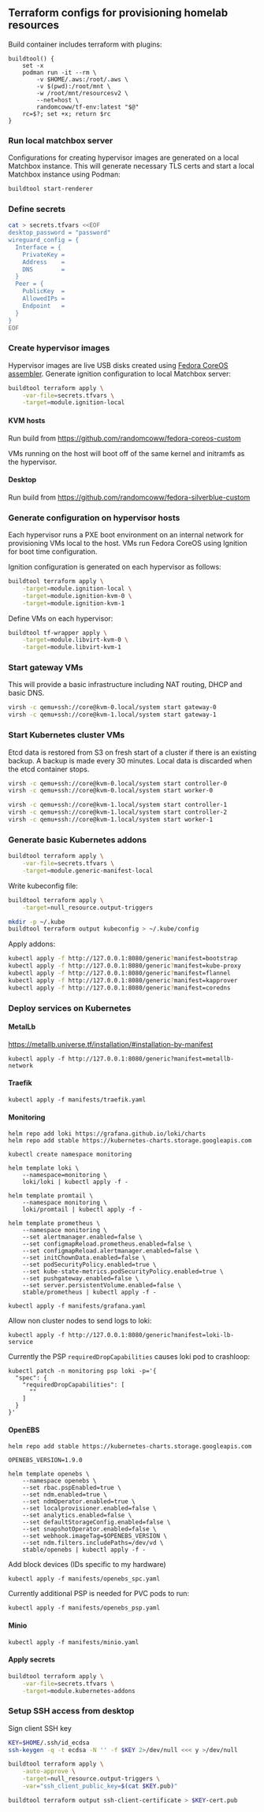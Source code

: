 ## Terraform configs for provisioning homelab resources

Build container includes terraform with plugins:

```
buildtool() {
    set -x
    podman run -it --rm \
        -v $HOME/.aws:/root/.aws \
        -v $(pwd):/root/mnt \
        -w /root/mnt/resourcesv2 \
        --net=host \
        randomcoww/tf-env:latest "$@"
    rc=$?; set +x; return $rc
}
```

### Run local matchbox server

Configurations for creating hypervisor images are generated on a local Matchbox instance. This will generate necessary TLS certs and start a local Matchbox instance using Podman:

```bash
buildtool start-renderer
```

### Define secrets

```bash
cat > secrets.tfvars <<EOF
desktop_password = "password"
wireguard_config = {
  Interface = {
    PrivateKey =
    Address    =
    DNS        =
  }
  Peer = {
    PublicKey  =
    AllowedIPs =
    Endpoint   =
  }
}
EOF
```

### Create hypervisor images

Hypervisor images are live USB disks created using [Fedora CoreOS assembler](https://github.com/coreos/coreos-assembler). Generate ignition configuration to local Matchbox server:

```bash
buildtool terraform apply \
    -var-file=secrets.tfvars \
    -target=module.ignition-local
```

#### KVM hosts

Run build from https://github.com/randomcoww/fedora-coreos-custom

VMs running on the host will boot off of the same kernel and initramfs as the hypervisor.

#### Desktop

Run build from https://github.com/randomcoww/fedora-silverblue-custom

### Generate configuration on hypervisor hosts

Each hypervisor runs a PXE boot environment on an internal network for provisioning VMs local to the host. VMs run Fedora CoreOS using Ignition for boot time configuration.

Ignition configuration is generated on each hypervisor as follows:

```bash
buildtool terraform apply \
    -target=module.ignition-local \
    -target=module.ignition-kvm-0 \
    -target=module.ignition-kvm-1
```

Define VMs on each hypervisor:

```bash
buildtool tf-wrapper apply \
    -target=module.libvirt-kvm-0 \
    -target=module.libvirt-kvm-1
```

### Start gateway VMs

This will provide a basic infrastructure including NAT routing, DHCP and basic DNS.

```bash
virsh -c qemu+ssh://core@kvm-0.local/system start gateway-0
virsh -c qemu+ssh://core@kvm-1.local/system start gateway-1
```

### Start Kubernetes cluster VMs

Etcd data is restored from S3 on fresh start of a cluster if there is an existing backup. A backup is made every 30 minutes. Local data is discarded when the etcd container stops.

```bash
virsh -c qemu+ssh://core@kvm-0.local/system start controller-0
virsh -c qemu+ssh://core@kvm-0.local/system start worker-0

virsh -c qemu+ssh://core@kvm-1.local/system start controller-1
virsh -c qemu+ssh://core@kvm-1.local/system start controller-2
virsh -c qemu+ssh://core@kvm-1.local/system start worker-1
```

### Generate basic Kubernetes addons

```bash
buildtool terraform apply \
    -var-file=secrets.tfvars \
    -target=module.generic-manifest-local
```

Write kubeconfig file:

```bash
buildtool terraform apply \
    -target=null_resource.output-triggers

mkdir -p ~/.kube
buildtool terraform output kubeconfig > ~/.kube/config
```

Apply addons:

```bash
kubectl apply -f http://127.0.0.1:8080/generic?manifest=bootstrap
kubectl apply -f http://127.0.0.1:8080/generic?manifest=kube-proxy
kubectl apply -f http://127.0.0.1:8080/generic?manifest=flannel
kubectl apply -f http://127.0.0.1:8080/generic?manifest=kapprover
kubectl apply -f http://127.0.0.1:8080/generic?manifest=coredns
```

### Deploy services on Kubernetes

#### MetalLb

https://metallb.universe.tf/installation/#installation-by-manifest

```
kubectl apply -f http://127.0.0.1:8080/generic?manifest=metallb-network
```

#### Traefik

```
kubectl apply -f manifests/traefik.yaml
```

#### Monitoring

```
helm repo add loki https://grafana.github.io/loki/charts
helm repo add stable https://kubernetes-charts.storage.googleapis.com

kubectl create namespace monitoring

helm template loki \
    --namespace=monitoring \
    loki/loki | kubectl apply -f -

helm template promtail \
    --namespace monitoring \
    loki/promtail | kubectl apply -f -

helm template prometheus \
    --namespace monitoring \
    --set alertmanager.enabled=false \
    --set configmapReload.prometheus.enabled=false \
    --set configmapReload.alertmanager.enabled=false \
    --set initChownData.enabled=false \
    --set podSecurityPolicy.enabled=true \
    --set kube-state-metrics.podSecurityPolicy.enabled=true \
    --set pushgateway.enabled=false \
    --set server.persistentVolume.enabled=false \
    stable/prometheus | kubectl apply -f -

kubectl apply -f manifests/grafana.yaml
```
Allow non cluster nodes to send logs to loki:

```
kubectl apply -f http://127.0.0.1:8080/generic?manifest=loki-lb-service
```

Currently the PSP `requiredDropCapabilities` causes loki pod to crashloop:
```
kubectl patch -n monitoring psp loki -p='{
  "spec": {
    "requiredDropCapabilities": [
      ""
    ]
  }
}'
```

#### OpenEBS

```
helm repo add stable https://kubernetes-charts.storage.googleapis.com

OPENEBS_VERSION=1.9.0

helm template openebs \
    --namespace openebs \
    --set rbac.pspEnabled=true \
    --set ndm.enabled=true \
    --set ndmOperator.enabled=true \
    --set localprovisioner.enabled=false \
    --set analytics.enabled=false \
    --set defaultStorageConfig.enabled=false \
    --set snapshotOperator.enabled=false \
    --set webhook.imageTag=$OPENEBS_VERSION \
    --set ndm.filters.includePaths=/dev/vd \
    stable/openebs | kubectl apply -f -
```

Add block devices (IDs specific to my hardware)
```
kubectl apply -f manifests/openebs_spc.yaml
```

Currently additional PSP is needed for PVC pods to run:
```
kubectl apply -f manifests/openebs_psp.yaml
```

#### Minio

```
kubectl apply -f manifests/minio.yaml
```

#### Apply secrets

```bash
buildtool terraform apply \
    -var-file=secrets.tfvars \
    -target=module.kubernetes-addons
```

### Setup SSH access from desktop

Sign client SSH key

```bash
KEY=$HOME/.ssh/id_ecdsa
ssh-keygen -q -t ecdsa -N '' -f $KEY 2>/dev/null <<< y >/dev/null

buildtool terraform apply \
    -auto-approve \
    -target=null_resource.output-triggers \
    -var="ssh_client_public_key=$(cat $KEY.pub)"

buildtool terraform output ssh-client-certificate > $KEY-cert.pub
```
